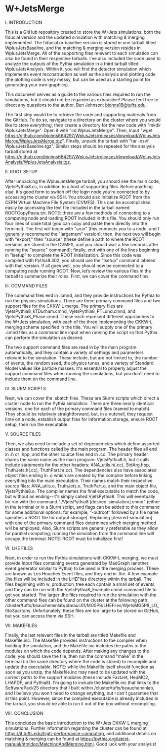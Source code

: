 # W+JetsMerge

I. INTRODUCTION

This is a GitHub repository created to store the W+Jets simulations, both the fiducial version and the updated simulation with matching &amp; merging implemented.  The fiducial or baseline version is stored in one tarball titled WplusJetsBaseline, and the matching &amp; merging version resides in WplusJetsMerge.  All of the supporting files relevant to each simulation can also be found in their respective tarballs.  I've also included the code used to analyze the outputs of the Pythia simulation in a third tarball titled WplusJetsAnalysis.  Within it, you will find the detector simulation which implements event reconstruction as well as the analysis and plotting code (the plotting code is very messy, but can be used as a starting point for generating your own graphics).

This document serves as a guide to the various files required to run the simulations, but it should not be regarded as exhaustive!  Please feel free to direct any questions to the author, Ben Johnson: bjohns18@tufts.edu.

The first step would be to retrieve the code and supporting materials from the GitHub. To do so, navigate to a directory on the cluster where you would like to store everything, then create a directory for the new code with "mkdir WplusJetsMerge". Open it with "cd WplusJetsMerge". Then, input "wget https://github.com/bjohns664297/WplusJets/releases/download/WplusJetsMerge/WplusJetsMerge.tgz". Finally, unpack the tarball with "tar -xzvf WplusJetsBaseline.tgz".  Similar steps should be repeated for the analysis tarball stored at https://github.com/bjohns664297/WplusJets/releases/download/WplusJetsAnalysis/WplusJetsAnalysis.tgz.


II. ROOT SETUP

After unpacking the WplusJetsMerge tarball, you should see the main code, VjetsPythia8.cc, in addition to a host of supporting files.  Before anything else, it's good form to switch off the login node you're connected to by accessing the cluster via SSH.  You should also initialize ROOT from the CERN Virtual Machine File System (CVMFS).  This can be accomplished easily by accessing the text file included in the tarball named ROOTCopyPasta.txt.  NOTE: there are a few methods of connecting to a computing node and loading ROOT included in this file.  You should only run four lines of code total (you can copy and paste them directly into the terminal).  The first will begin with "srun" (this connects you to a node, and I generally recommend the "largemem" version); then, the next two will begin with "export," then "source" (these define a path to where the ROOT versions are stored in the CVMFS, and you should wait a few seconds after running the "source" command); finally, end with one of the lines beginning in "lsetup" to complete the ROOT initialization.  Since this code was compiled with Pythia8.302, you should use the “lsetup” command labeled with that version.  If all goes well, you should now be connected to a computing node running ROOT.  Now, let’s review the various files in the tarball to summarize their roles.  First, we can cover the command files.


III. COMMAND FILES

The command files end in .cmnd, and they provide instructions for Pythia to run the physics simulations.  There are three primary command files and two support files for the CKKW-L merge.  The primary files are VjetsPythia8_kTDurham.cmnd, VjetsPythia8_PTLund.cmnd, and VjetsPythia8_Phase.cmnd.  These each represent different approaches to the W+Jets simulation, with each of the three implementing the CKKW-L merging scheme specified in the title.  You will supply one of the primary .cmnd files as a command line input when running the script so that Pythia can perform the simulation as desired.

The two support command files are read in by the main program automatically, and they contain a variety of settings and parameters relevant to the simulation.  These include, but are not limited to, the number of events, the random seed, the physics tunes, and a variety of Standard Model values like particle masses.  It's essential to properly adjust the support command files when running the simulations, but you don't need to include them on the command line.


IV. SLURM SCRIPTS

Next, we can cover the .sbatch files.  These are Slurm scripts which direct a cluster node to run the Pythia simulation.  There are three nearly identical versions, one for each of the primary command files (named to match).  They should be relatively straightforward, but, in a nutshell, they request time on a node, establish output files for information storage, ensure ROOT setup, then run the executable.


V. SOURCE FILES

Then, we also need to include a set of dependencies which define assorted classes and functions called by the main program.  The header files all end in .h or .hpp, and the other source files end in .cc.  The primary header shares the same name as the main program: VjetsPythia8.h, but it calls include statements for the other headers: ANA_utils.h(.cc), StdArg.hpp, TruthJets.h(.cc), TruthPart.h(.cc).  The dependencies also have associated object files ending in .o which are created by the compiler before linking everything into the main executable.  Their names match their respective source files: ANA_utils.o, TruthJets.o, TruthPart.o, and the main object file, VjetsPythia8.o.  The compiler names the final executable to match the code, but without an ending--it's simply called VjetsPythia8. This will eventually be run with the command "./VjetsPythia8 [desired-simulation].cmnd" (either in the terminal or in a Slurm script, and flags can be added to this command for some additional options: for example, “-outroot” followed by a file name specifies a ROOT file for output storage).  Replacing [desired-simulation] with one of the primary command files determines which merging method will be employed.  Also, Slurm scripts are generally preferable as they allow for parallel computing; running the simulation from the command line will occupy the terminal.  NOTE: ROOT must be initialized first!


VI. LHE FILES

Next, in order to run the Pythia simulations with CKKW-L merging, we must provide input files containing events generated by MadGraph (another event generator similar to Pythia) to be used in the merging process.  These are known as Les Houches Event files, and they end in .lhe.  A few example .lhe files will be included in the LHEFiles directory within the tarball.  The files beginning with w_production_tree each contain a small set of events, and they can be run with the VjetsPythia8_Example.cmnd command file to get you started.  The larger .lhe files required to run the simulation with the other command files can be found on the cluster at the following path: /cluster/tufts/beaucheminlab/pbeauc01/MG5P8/LHEFiles/WjetsMG5P8_LO_0to3partons.  Unfortunately, these files are too large to be stored on GitHub, but you can access them via SSH.


VII. MAKEFILES

Finally, the last relevant files in the tarball are titled Makefile and Makefile.inc.  The Makefile provides instructions to the compiler when building the simulation, and the Makefile.inc includes the paths to the modules on which the code depends.  After making any changes to the code, you should save the file, then run the command “make” in the terminal (in the same directory where the code is stored) to recompile and update the executable.  NOTE: while the Makefile itself should function as soon as you unzip, the Makefile.inc may need to be updated with the correct paths to the support modules (these include FastJet, HepMC2, LHAPDF, and Pythia8).  I'm going to include the Makefile.inc that links to the SoftwarePack25 directory that I built within /cluster/tufts/beaucheminlab, and I believe you won't need to change anything, but I can't guarantee that at this point.  However, since the compiled executable is already included in the tarball, you should be able to run it out of the box without recompiling.


VIII. CONCLUSION

This concludes the basic introduction to the W+Jets CKKW-L merging simulations.  Further information regarding the cluster can be found at https://it.tufts.edu/high-performance-computing, and additional details on matching &amp; merging can be found at https://pythia.org/latest-manual/htmldoc/MatchingAndMerging.html.  Good luck with your analysis!



